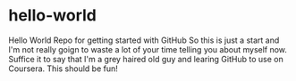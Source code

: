 # hello-world
Hello World Repo for getting started with GitHub
So this is just a start and I'm not really goign to waste a lot of your time telling you about myself now. Suffice it to say that I'm a grey haired old guy and learing GitHub to use on Coursera. This should be fun!
